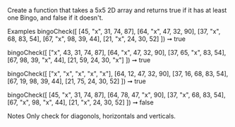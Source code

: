 Create a function that takes a 5x5 2D array and returns true if it has at least one Bingo, and false if it doesn't.

Examples
bingoCheck([
  [45, "x", 31, 74, 87],
  [64, "x", 47, 32, 90],
  [37, "x", 68, 83, 54],
  [67, "x", 98, 39, 44],
  [21, "x", 24, 30, 52]
]) ➞ true

bingoCheck([
  ["x", 43, 31, 74, 87],
  [64, "x", 47, 32, 90],
  [37, 65, "x", 83, 54],
  [67, 98, 39, "x", 44],
  [21, 59, 24, 30, "x"]
]) ➞ true

bingoCheck([
  ["x", "x", "x", "x", "x"],
  [64, 12, 47, 32, 90],
  [37, 16, 68, 83, 54],
  [67, 19, 98, 39, 44],
  [21, 75, 24, 30, 52]
]) ➞ true

bingoCheck([
  [45, "x", 31, 74, 87],
  [64, 78, 47, "x", 90],
  [37, "x", 68, 83, 54],
  [67, "x", 98, "x", 44],
  [21, "x", 24, 30, 52]
]) ➞ false

Notes
Only check for diagonols, horizontals and verticals.